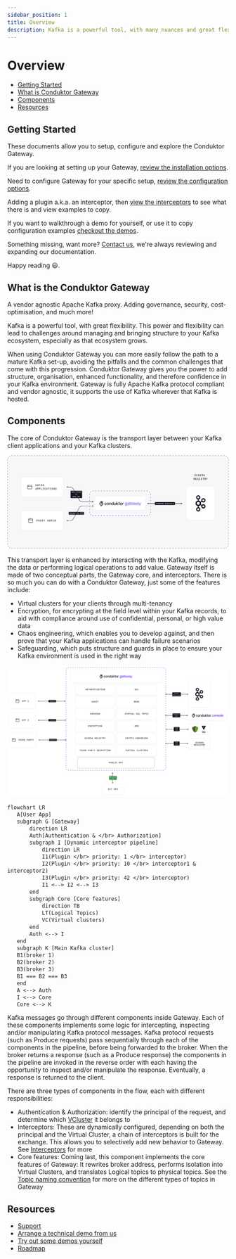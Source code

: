 ```yaml
---
sidebar_position: 1
title: Overview
description: Kafka is a powerful tool, with many nuances and great flexibility. However, this power and flexibility can lead to challenges around managing and bringing structure to your Kafka ecosystem, especially as it grows.
---
```


# Overview

- [Getting Started](#getting-started)
- [What is Conduktor Gateway](#what-is-the-conduktor-gateway)
- [Components](#components)
- [Resources](#resources)

## Getting Started

These documents allow you to setup, configure and explore the Conduktor Gateway.  

If you are looking at setting up your Gateway, [review the installation options](installation/installation.md).  

Need to configure Gateway for your specific setup, [review the configuration options](configuration/configuration.md).  

Adding a plugin a.k.a. an interceptor, then [view the interceptors](interceptors/data-security/field-level-encryption.md) to see what there is and view examples to copy.  

If you want to walkthrough a demo for yourself, or use it to copy configuration examples [checkout the demos](/gateway/category/encryption/).

Something missing, want more? [Contact us](https://support.conduktor.io/hc/en-gb), we're always reviewing and expanding our documentation.   

Happy reading 😃.


## What is the Conduktor Gateway

A vendor agnostic Apache Kafka proxy. Adding governance, security, cost-optimisation, and much more!

Kafka is a powerful tool, with great flexibility. This power and flexibility can lead to challenges around managing and bringing structure to your Kafka ecosystem, especially as that ecosystem grows.

When using Conduktor Gateway you can more easily follow the path to a mature Kafka set-up, avoiding the pitfalls and the common challenges that come with this progression.
Conduktor Gateway gives you the power to add structure, organisation, enhanced functionality, and therefore confidence in your Kafka environment. 
Gateway is fully Apache Kafka protocol compliant and vendor agnostic, it supports the use of Kafka wherever that Kafka is hosted.


## Components

The core of Conduktor Gateway is the transport layer between your Kafka client applications and your Kafka clusters.

![gateway-overview.png](./Overview.png)

This transport layer is enhanced by interacting with the Kafka, modifying the data or performing logical operations to add value. Gateway itself is made of two conceptual parts, the Gateway core, and interceptors.
There is so much you can do with a Conduktor Gateway, just some of the features include:
 - Virtual clusters for your clients through multi-tenancy
 - Encryption, for encrypting at the field level within your Kafka records, to aid with compliance around use of confidential, personal, or high value data
 - Chaos engineering, which enables you to develop against, and then prove that your Kafka applications can handle failure scenarios
 - Safeguarding, which puts structure and guards in place to ensure your Kafka environment is used in the right way

 ![gateway-so-many-features.png](./so-many-features.png)


 ```mermaid
flowchart LR
    A[User App]
    subgraph G [Gateway]
        direction LR
        Auth[Authentication & </br> Authorization]
        subgraph I [Dynamic interceptor pipeline]
            direction LR
            I1(Plugin </br> priority: 1 </br> interceptor)
            I2(Plugin </br> priority: 10 </br> interceptor1 & interceptor2)
            I3(Plugin </br> priority: 42 </br> interceptor)
            I1 <--> I2 <--> I3
        end
        subgraph Core [Core features]
            direction TB
            LT(Logical Topics)
            VC(Virtual clusters)
        end
        Auth <--> I
    end
    subgraph K [Main Kafka cluster]
    B1(broker 1)
    B2(broker 2)
    B3(broker 3)
    B1 === B2 === B3
    end
    A <--> Auth
    I <--> Core
    Core <--> K
```

Kafka messages go through different components inside Gateway. Each of these components implements some logic for intercepting, inspecting and/or manipulating Kafka protocol messages.
Kafka protocol requests (such as Produce requests) pass sequentially through each of the components in the pipeline, before being forwarded to the broker.
When the broker returns a response (such as a Produce response) the components in the pipeline are invoked in the reverse order with each having the opportunity to inspect and/or manipulate the response. Eventually, a response is returned to the client.

There are three types of components in the flow, each with different responsibilities:
* Authentication & Authorization: identify the principal of the request, and determine which [VCluster](concepts/05-Virtual%20Cluster.md) it belongs to
* Interceptors: These are dynamically configured, depending on both the principal and the Virtual Cluster, a chain of interceptors is built for the exchange. This allows you to selectively add new behavior to Gateway. See [Interceptors](concepts/06-Interceptors/01-Plugin.md) for more
* Core features: Coming last, this component implements the core features of Gateway: It rewrites broker address, performs isolation into Virtual Clusters, and translates Logical topics to physical topics. See the [Topic naming convention](reference/reference-docs/#topic-naming-convention) for more on the different types of topics in Gateway



## Resources

- [Support](https://www.conduktor.io/contact/support)
- [Arrange a technical demo from us](https://www.conduktor.io/contact/demo)
- [Try out some demos yourself](https://github.com/conduktor/conduktor-gateway-demos)
- [Roadmap](https://product.conduktor.help)
